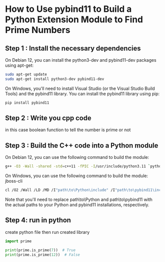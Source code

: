 # How to Use pybind11 to Build a Python Extension Module to Find Prime Numbers

## Step 1 : Install the necessary dependencies

On Debian 12, you can install the python3-dev and pybind11-dev packages using apt-get:

```bash
sudo apt-get update
sudo apt-get install python3-dev pybind11-dev
```

On Windows, you'll need to install Visual Studio (or the Visual Studio Build Tools) and the pybind11 library. You can install the pybind11 library using pip:

```cmd
pip install pybind11
```

## Step 2 : Write you cpp code

in this case boolean function to tell the number is prime or not

## Step 3 : Build the C++ code into a Python module

On Debian 12, you can use the following command to build the module:

```bash
g++ -O3 -Wall -shared -std=c++11 -fPIC -I/usr/include/python3.11 `python3 -m pybind11 --includes` prime.cpp -o prime`python3-config --extension-suffix`
```

On Windows, you can use the following command to build the module:
jboss-cli

```bash
cl /O2 /Wall /LD /MD /I"path\to\Python\include" /I"path\to\pybind11\include" prime.cpp /link /LIBPATH:"path\to\Python\libs" /OUT:prime.pyd
```

Note that you'll need to replace path\to\Python and path\to\pybind11 with the actual paths to your Python and pybind11 installations, respectively.

## Step 4: run in python

create python file then run created library

```python
import prime

print(prime.is_prime(7))  # True
print(prime.is_prime(12))  # False
```
